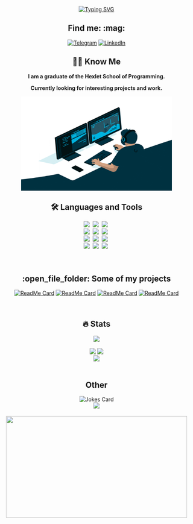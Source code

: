 <p align="center">
   <a href="https://git.io/typing-svg"><img src="https://readme-typing-svg.demolab.com?font=Righteous&size=60&pause=1000&color=bf91f3&center=true&vCenter=true&width=800&height=100&lines=Hello%2C+My+name+is+Artem.;I+am+a+frontend+developer.;Feel+free+to+look+around." alt="Typing SVG" /></a>
</p>

<h2 align="center">Find me: :mag:</h2>

<div align="center">
<a href="https://t.me/JS_NinjaNN" target="_blank"><img alt="Telegram" 
src="https://img.shields.io/badge/-Telegram-black.svg?&style=for-the-badge&logo=Telegram&logoColor=white" /></a>
<a href="https://www.linkedin.com/in/artem-moiseenko-71ab62261/" target="_blank"><img alt="LinkedIn" 
src="https://img.shields.io/badge/linkedin-%2312100E.svg?&style=for-the-badge&logo=linkedin&logoColor=blue" /></a>
</div>

<h2 align="center"> 👨‍💻 Know Me </h2>
<div align="center">
   <p><b>I am a graduate of the Hexlet School of Programming.</b></p>
   <p><b>Currently looking for interesting projects and work.</b></p>
   <img align="center" src="images/coder.gif" width="400" height="250"/>
</div>
<h2 align="center"> 🛠️ Languages and Tools</h2>

<div align="center">
  <img src="https://readme-components.vercel.app/api?component=logo&fill=black&logo=HTML5&svgfill=E34F26">&nbsp;
  <img src="https://readme-components.vercel.app/api?component=logo&fill=black&logo=CSS3&svgfill=1572B6">&nbsp;
  <img src="https://readme-components.vercel.app/api?component=logo&fill=black&logo=JavaScript&svgfill=F7DF1E">&nbsp;
  <br>
  <img src="https://readme-components.vercel.app/api?component=logo&fill=black&logo=react&animation=spin&svgfill=61DAFB">&nbsp;
  <img src="https://readme-components.vercel.app/api?component=logo&fill=black&logo=redux&animation=spin&svgfill=6540a0">&nbsp;
  <img src="https://readme-components.vercel.app/api?component=logo&fill=black&logo=TypeScript&svgfill=017acc">&nbsp;
  <br>
  <img src="https://readme-components.vercel.app/api?component=logo&fill=black&logo=ESLint&svgfill=4c33c1">&nbsp;
  <img src="https://readme-components.vercel.app/api?component=logo&fill=black&logo=webpack&svgfill=75afcc">&nbsp;
  <img src="https://readme-components.vercel.app/api?component=logo&fill=black&logo=JQuery&svgfill=78cff5">&nbsp;
  <br>
  <img src="https://readme-components.vercel.app/api?component=logo&fill=black&logo=git&svgfill=181717">&nbsp;
  <img src="https://readme-components.vercel.app/api?component=logo&fill=black&logo=jest&svgfill=C21325">&nbsp;
  <img src="https://readme-components.vercel.app/api?component=logo&fill=black&logo=Sass&svgfill=cc6699">&nbsp;
</div>
<br><br>

<h2 align="center">:open_file_folder: Some of my projects</h2>
<div align="center">

   [![ReadMe Card](https://github-readme-stats.vercel.app/api/pin/?username=JS-NinjaNN&repo=Hexlet-chat&theme=tokyonight)](https://github.com/JS-NinjaNN/Hexlet-chat)
   [![ReadMe Card](https://github-readme-stats.vercel.app/api/pin/?username=JS-NinjaNN&repo=rss-reader&theme=tokyonight)](https://github.com/JS-NinjaNN/rss-reader)
   [![ReadMe Card](https://github-readme-stats.vercel.app/api/pin/?username=JS-NinjaNN&repo=GenDiff&theme=tokyonight)](https://github.com/JS-NinjaNN/GenDiff)
   [![ReadMe Card](https://github-readme-stats.vercel.app/api/pin/?username=JS-NinjaNN&repo=Brain-Games&theme=tokyonight)](https://github.com/JS-NinjaNN/Brain-Games)
</div>
<br>
<h2 align="center"> 🔥 Stats </h2>
<div align="center">
<img align="center" src="http://github-profile-summary-cards.vercel.app/api/cards/profile-details?username=JS-NinjaNN&theme=tokyonight" />
</div>
<br>
<div align="center">
<img src="http://github-profile-summary-cards.vercel.app/api/cards/repos-per-language?username=JS-NinjaNN&theme=tokyonight" />
<img src="http://github-profile-summary-cards.vercel.app/api/cards/stats?username=JS-NinjaNN&theme=tokyonight" />
<br>
<img src="https://www.codewars.com/users/JS-Samurai/badges/large" />
</div>
<br>
<h2 align="center"> Other </h2>
<div align="center">
<img src="https://readme-jokes.vercel.app/api?theme=tokyonight" alt="Jokes Card" />
</div>
<div align="center">
<img src="https://quotes-github-readme.vercel.app/api?type=vertical&theme=tokyonight" />
</div>
<br>
<div align="center">
   <img src="images/samurai.gif" width="480" height="270" />
</div>
